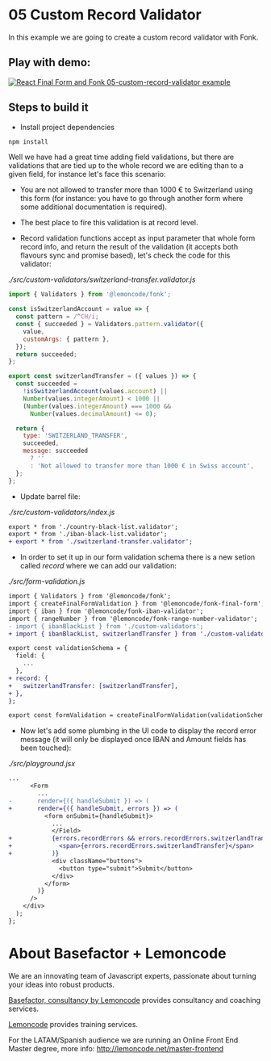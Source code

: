 # 05 Custom Record Validator

In this example we are going to create a custom record validator with Fonk.

## Play with demo:

[![React Final Form and Fonk 05-custom-record-validator example](https://codesandbox.io/static/img/play-codesandbox.svg)](https://codesandbox.io/s/github/lemoncode/formik-fonk-by-example/tree/master/05-custom-record-validator)

## Steps to build it

- Install project dependencies

```bash
npm install
```

Well we have had a great time adding field validations, but there are validations that are tied up to the whole record we are editing than to a given field, for instance let's face this scenario:

- You are not allowed to transfer more than 1000 € to Switzerland using this form (for instance: you have to go through another form where some additional documentation is required).

- The best place to fire this validation is at record level.

- Record validation functions accept as input parameter that whole form record info, and return the result of the validation (it accepts both flavours sync and promise based), let's check the code for this validator:

_./src/custom-validators/switzerland-transfer.validator.js_

```javascript
import { Validators } from '@lemoncode/fonk';

const isSwitzerlandAccount = value => {
  const pattern = /^CH/i;
  const { succeeded } = Validators.pattern.validator({
    value,
    customArgs: { pattern },
  });
  return succeeded;
};

export const switzerlandTransfer = ({ values }) => {
  const succeeded =
    !isSwitzerlandAccount(values.account) ||
    Number(values.integerAmount) < 1000 ||
    (Number(values.integerAmount) === 1000 &&
      Number(values.decimalAmount) <= 0);

  return {
    type: 'SWITZERLAND_TRANSFER',
    succeeded,
    message: succeeded
      ? ''
      : 'Not allowed to transfer more than 1000 € in Swiss account',
  };
};
```

- Update barrel file:

_./src/custom-validators/index.js_

```diff
export * from './country-black-list.validator';
export * from './iban-black-list.validator';
+ export * from './switzerland-transfer.validator';

```

- In order to set it up in our form validation schema there is a new setion called _record_ where we can add our validation:

_./src/form-validation.js_

```diff
import { Validators } from '@lemoncode/fonk';
import { createFinalFormValidation } from '@lemoncode/fonk-final-form';
import { iban } from '@lemoncode/fonk-iban-validator';
import { rangeNumber } from '@lemoncode/fonk-range-number-validator';
- import { ibanBlackList } from './custom-validators';
+ import { ibanBlackList, switzerlandTransfer } from './custom-validators';

export const validationSchema = {
  field: {
    ...
  },
+ record: {
+   switzerlandTransfer: [switzerlandTransfer],
+ },
};

export const formValidation = createFinalFormValidation(validationSchema);

```

- Now let's add some plumbing in the UI code to display the record error message (it will only be displayed once IBAN and Amount fields has been touched):

_./src/playground.jsx_

```diff
...
      <Form
        ...
-       render={({ handleSubmit }) => (
+       render={({ handleSubmit, errors }) => (
          <form onSubmit={handleSubmit}>
            ...
            </Field>
+           {errors.recordErrors && errors.recordErrors.switzerlandTransfer && (
+             <span>{errors.recordErrors.switzerlandTransfer}</span>
+           )}
            <div className="buttons">
              <button type="submit">Submit</button>
            </div>
          </form>
        )}
      />
    </div>
  );
};

```

# About Basefactor + Lemoncode

We are an innovating team of Javascript experts, passionate about turning your ideas into robust products.

[Basefactor, consultancy by Lemoncode](http://www.basefactor.com) provides consultancy and coaching services.

[Lemoncode](http://lemoncode.net/services/en/#en-home) provides training services.

For the LATAM/Spanish audience we are running an Online Front End Master degree, more info: http://lemoncode.net/master-frontend
